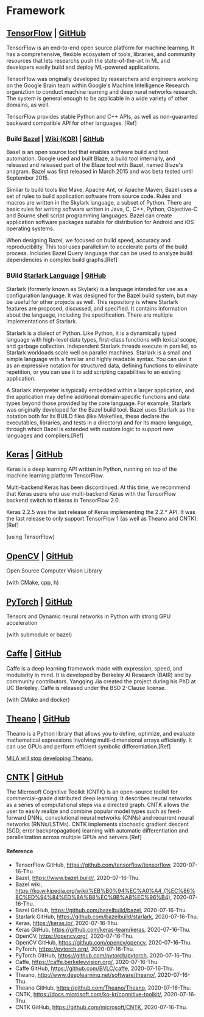 # Framework

## [TensorFlow](https://www.tensorflow.org/) | [GitHub](https://github.com/tensorflow/tensorflow)
TensorFlow is an end-to-end open source platform for machine learning. It has a comprehensive, flexible ecosystem of tools, libraries, and community resources that lets researchs push the state-of-the-art in ML and developers easily build and deploy ML-powered applications.

TensorFlow was originally developed by researchers and engineers working on the Google Brain team within Google's Machine Intelligence Research organiztion to conduct machine learning and deep nural networks research. The system is general enough to be applicable in a wide variety of other domains, as well.

TensorFlow provides stable Python and C++ APIs, as well as non-guaranted backward compatible API for other languages. [Ref]

### Build [Bazel](https://www.bazel.build/) | [Wiki (KOR)](https://ko.wikipedia.org/wiki/%EB%B0%94%EC%A0%A4_(%EC%86%8C%ED%94%84%ED%8A%B8%EC%9B%A8%EC%96%B4)) | [GitHub](https://github.com/bazelbuild/bazel)
Basel is an open source tool that enables software build and test automation. Google used and built Blaze, a build tool internally, and released and released part of the Blaze tool with Bazel, named Blaze's anagram. Bazel was first released in March 2015 and was beta tested until September 2015.

Similar to build tools like Make, Apache Ant, or Apache Maven, Bazel uses a set of rules to build application software from source code. Rules and macros are written in the Skylark language, a subset of Python. There are basic rules for writing software written in Java, C, C++, Python, Objective-C and Bourne shell script programming languages. Bazel can create application software packages suitable for distribution for Android and iOS operating systems.

When designing Bazel, we focused on build speed, accuracy and reproducibility. This tool uses parallelism to accelerate parts of the build process. Includes Bazel Query language that can be used to analyze build dependencies in complex build graphs.[Ref]

### BUild [Starlark Language](https://docs.bazel.build/versions/2.0.0/skylark/language.html) | [GitHub](https://github.com/bazelbuild/starlark)
Starlark (formerly known as Skylark) is a language intended for use as a configuration language. It was designed for the Bazel build system, but may be useful for other projects as well. This repository is where Starlark features are proposed, discussed, and specified. It contains information about the language, including the specification. There are multiple implementations of Starlark.

Starlark is a dialect of Python. Like Python, it is a dynamically typed language with high-level data types, first-class functions with lexical scope, and garbage collection. Independent Starlark threads execute in parallel, so Starlark workloads scale well on parallel machines. Starlark is a small and simple language with a familiar and highly readable syntax. You can use it as an expressive notation for structured data, defining functions to eliminate repetition, or you can use it to add scripting capabilities to an existing application.

A Starlark interpreter is typically embedded within a larger application, and the application may define additional domain-specific functions and data types beyond those provided by the core language. For example, Starlark was originally developed for the Bazel build tool. Bazel uses Starlark as the notation both for its BUILD files (like Makefiles, these declare the executables, libraries, and tests in a directory) and for its macro language, through which Bazel is extended with custom logic to support new languages and compilers.[Ref]

## [Keras](https://keras.io/) | [GitHub](https://github.com/keras-team/keras)
Keras is a deep learning API written in Python, running on top of the machine learning platform TensorFlow.

Multi-backend Keras has been discontinued. At this time, we recommend that Keras users who use multi-backend Keras with the TensorFlow backend switch to tf.keras in TensorFlow 2.0.

Keras 2.2.5 was the last release of Keras implementing the 2.2.* API. It was the last release to only support TensorFlow 1 (as well as Theano and CNTK).[Ref]

(using TensorFlow)

## [OpenCV](https://opencv.org/) | [GitHub](https://github.com/opencv/opencv)
Open Source Computer Vision Library

(with CMake, cpp, h)

## [PyTorch](https://pytorch.org/) | [GitHub](https://github.com/pytorch/pytorch)
Tensors and Dynamic neural networks in Python with strong GPU acceleration

(with submodule or bazel)

## [Caffe](https://caffe.berkeleyvision.org/) | [GitHub](https://github.com/BVLC/caffe)
Caffe is a deep learning framework made with expression, speed, and modularity in mind. It is developed by Berkeley AI Research (BAIR) and by community contributors. Yangqing Jia created the project during his PhD at UC Berkeley. Caffe is released under the BSD 2-Clause license.

(with CMake and docker)

## [Theano](http://www.deeplearning.net/software/theano/) | [GitHub](https://github.com/Theano/Theano)
Theano is a Python library that allows you to define, optimize, and evaluate mathematical expressions involving multi-dimensional arrays efficiently. It can use GPUs and perform efficient symbolic differentiation.[Ref]

[MILA will stop developing Theano.](https://groups.google.com/forum/#!msg/theano-users/7Poq8BZutbY/rNCIfvAEAwAJ)

## [CNTK](https://docs.microsoft.com/ko-kr/cognitive-toolkit/) | [GitHub](https://github.com/microsoft/CNTK)
The Microsoft Cognitive Toolkit (CNTK) is an open-source toolkit for commercial-grade distributed deep learning. It describes neural networks as a series of computational steps via a directed graph. CNTK allows the user to easily realize and combine popular model types such as feed-forward DNNs, convolutional neural networks (CNNs) and recurrent neural networks (RNNs/LSTMs). CNTK implements stochastic gradient descent (SGD, error backpropagation) learning with automatic differentiation and parallelization across multiple GPUs and servers.[Ref]

#### Reference
- TensorFlow GitHub, https://github.com/tensorflow/tensorflow, 2020-07-16-Thu.
- Bazel, https://www.bazel.build/, 2020-07-16-Thu.
- Bazel wiki, https://ko.wikipedia.org/wiki/%EB%B0%94%EC%A0%A4_(%EC%86%8C%ED%94%84%ED%8A%B8%EC%9B%A8%EC%96%B4), 2020-07-16-Thu.
- Bazel GitHub, https://github.com/bazelbuild/bazel, 2020-07-16-Thu.
- Starlark GitHub, https://github.com/bazelbuild/starlark, 2020-07-16-Thu.
- Keras, https://keras.io/, 2020-07-16-Thu.
- Keras GitHub, https://github.com/keras-team/keras, 2020-07-16-Thu.
- OpenCV, https://opencv.org/, 2020-07-16-Thu.
- OpenCV GitHub, https://github.com/opencv/opencv, 2020-07-16-Thu.
- PyTorch, https://pytorch.org/, 2020-07-16-Thu.
- PyTorch GitHub, https://github.com/pytorch/pytorch, 2020-07-16-Thu.
- Caffe, https://caffe.berkeleyvision.org/, 2020-07-16-Thu.
- Caffe GitHub, https://github.com/BVLC/caffe, 2020-07-16-Thu.
- Theano, http://www.deeplearning.net/software/theano/, 2020-07-16-Thu.
- Theano GitHub, https://github.com/Theano/Theano, 2020-07-16-Thu.
- CNTK, https://docs.microsoft.com/ko-kr/cognitive-toolkit/, 2020-07-16-Thu.
- CNTK GitHub, https://github.com/microsoft/CNTK, 2020-07-16-Thu.

